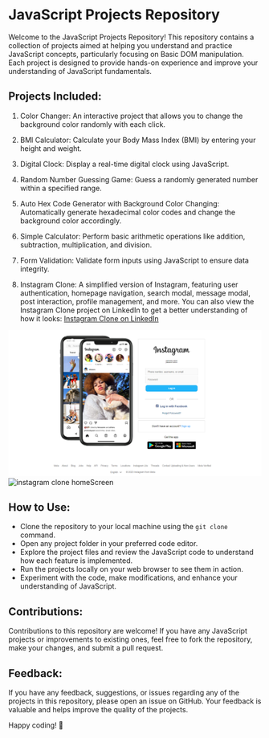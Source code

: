 # JavaScript Projects Repository

Welcome to the JavaScript Projects Repository! This repository contains a collection of projects aimed at helping you understand and practice JavaScript concepts, particularly focusing on Basic DOM manipulation. Each project is designed to provide hands-on experience and improve your understanding of JavaScript fundamentals.

## Projects Included:

1. Color Changer: An interactive project that allows you to change the background color randomly with each click.

2. BMI Calculator: Calculate your Body Mass Index (BMI) by entering your height and weight.

3. Digital Clock: Display a real-time digital clock using JavaScript.

4. Random Number Guessing Game: Guess a randomly generated number within a specified range.

5. Auto Hex Code Generator with Background Color Changing: Automatically generate hexadecimal color codes and change the background color accordingly.

6. Simple Calculator: Perform basic arithmetic operations like addition, subtraction, multiplication, and division.

7. Form Validation: Validate form inputs using JavaScript to ensure data integrity.

8. Instagram Clone: A simplified version of Instagram, featuring user authentication, homepage navigation, search modal, message modal, post interaction, profile management, and more. You can also view the Instagram Clone project on LinkedIn to get a better understanding of how it looks: [Instagram Clone on LinkedIn](https://www.linkedin.com/posts/jyoti-kumari-gupta-88bb9829a_webdevelopment-frontenddevelopment-javascript-activity-7161226081771958273-CPmT?utm_source=share&utm_medium=member_desktop)

![instagram clone loginScreen](./projects/9_InstagramClone/assets/images/projectScreenshots/instalogin.png)
![instagram clone homeScreen](./projects/9_InstagramClone/assets/images/projectScreenshots/instahome.png.png)

## How to Use: 

- Clone the repository to your local machine using the `git clone` command.
- Open any project folder in your preferred code editor.
- Explore the project files and review the JavaScript code to understand how each feature is implemented.
- Run the projects locally on your web browser to see them in action.
- Experiment with the code, make modifications, and enhance your understanding of JavaScript.

## Contributions:

Contributions to this repository are welcome! If you have any JavaScript projects or improvements to existing ones, feel free to fork the repository, make your changes, and submit a pull request.

## Feedback:

If you have any feedback, suggestions, or issues regarding any of the projects in this repository, please open an issue on GitHub. Your feedback is valuable and helps improve the quality of the projects.

Happy coding! 🚀
